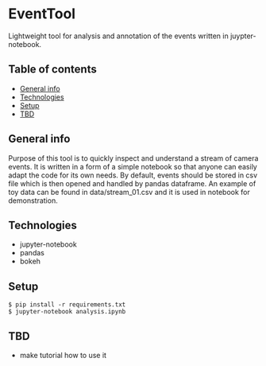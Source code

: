 # EventTool
 
Lightweight tool for analysis and annotation of the events written in juypter-notebook.

## Table of contents
* [General info](#general-info)
* [Technologies](#technologies)
* [Setup](#setup)
* [TBD](#tbd)

## General info
Purpose of this tool is to quickly inspect and understand a stream of camera events.
It is written in a form of a simple notebook so that anyone can easily adapt the code for its own needs.
By default, events should be stored in csv file which is then opened and handled by pandas dataframe. 
An example of toy data can be found in data/stream_01.csv and it is used in notebook for demonstration.

## Technologies
* jupyter-notebook
* pandas
* bokeh

## Setup

```
$ pip install -r requirements.txt
$ jupyter-notebook analysis.ipynb
```

## TBD 
* make tutorial how to use it
